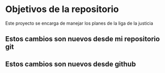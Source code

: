 # Objetivos de la repositorio

Este proyecto se encarga de manejar los planes de la liga de la justicia


## Estos cambios son nuevos desde mi repositorio git
## Estos cambios son nuevos desde github